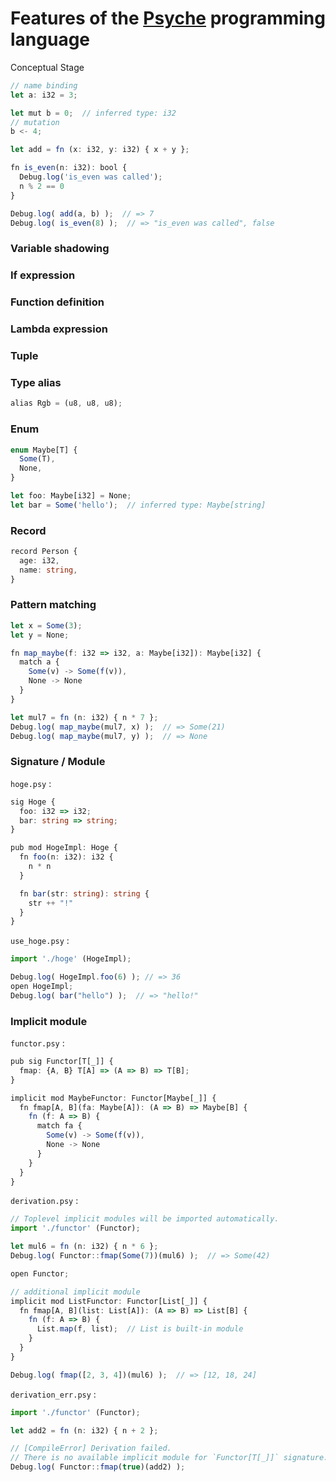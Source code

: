 # Features of the [Psyche](https://github.com/0918nobita/psyche) programming language

Conceptual Stage

```typescript
// name binding
let a: i32 = 3;

let mut b = 0;  // inferred type: i32
// mutation
b <- 4;

let add = fn (x: i32, y: i32) { x + y };

fn is_even(n: i32): bool {
  Debug.log('is_even was called');
  n % 2 == 0
}

Debug.log( add(a, b) );  // => 7
Debug.log( is_even(8) );  // => "is_even was called", false
```

### Variable shadowing

### If expression

### Function definition

### Lambda expression

### Tuple

### Type alias

```typescript
alias Rgb = (u8, u8, u8);
```

### Enum

```typescript
enum Maybe[T] {
  Some(T),
  None,
}

let foo: Maybe[i32] = None;
let bar = Some('hello');  // inferred type: Maybe[string]
```

### Record

```typescript
record Person {
  age: i32,
  name: string,
}
```

### Pattern matching

```typescript
let x = Some(3);
let y = None;

fn map_maybe(f: i32 => i32, a: Maybe[i32]): Maybe[i32] {
  match a {
    Some(v) -> Some(f(v)),
    None -> None
  }
}

let mul7 = fn (n: i32) { n * 7 };
Debug.log( map_maybe(mul7, x) );  // => Some(21)
Debug.log( map_maybe(mul7, y) );  // => None
```

### Signature / Module

`hoge.psy` :

```typescript
sig Hoge {
  foo: i32 => i32;
  bar: string => string;
}

pub mod HogeImpl: Hoge {
  fn foo(n: i32): i32 {
    n * n
  }

  fn bar(str: string): string {
    str ++ "!"
  }
}
```

`use_hoge.psy` :

```typescript
import './hoge' (HogeImpl);

Debug.log( HogeImpl.foo(6) ); // => 36
open HogeImpl;
Debug.log( bar("hello") );  // => "hello!"
```

### Implicit module

`functor.psy` :

```typescript
pub sig Functor[T[_]] {
  fmap: {A, B} T[A] => (A => B) => T[B];
}

implicit mod MaybeFunctor: Functor[Maybe[_]] {
  fn fmap[A, B](fa: Maybe[A]): (A => B) => Maybe[B] {
    fn (f: A => B) {
      match fa {
        Some(v) -> Some(f(v)),
        None -> None
      }
    }
  }
}
```

`derivation.psy` :

```typescript
// Toplevel implicit modules will be imported automatically.
import './functor' (Functor);

let mul6 = fn (n: i32) { n * 6 };
Debug.log( Functor::fmap(Some(7))(mul6) );  // => Some(42)

open Functor;

// additional implicit module
implicit mod ListFunctor: Functor[List[_]] {
  fn fmap[A, B](list: List[A]): (A => B) => List[B] {
    fn (f: A => B) {
      List.map(f, list);  // List is built-in module
    }
  }
}

Debug.log( fmap([2, 3, 4])(mul6) );  // => [12, 18, 24]
```

`derivation_err.psy` :

```typescript
import './functor' (Functor);

let add2 = fn (n: i32) { n + 2 };

// [CompileError] Derivation failed.
// There is no available implicit module for `Functor[T[_]]` signature.
Debug.log( Functor::fmap(true)(add2) );
```
